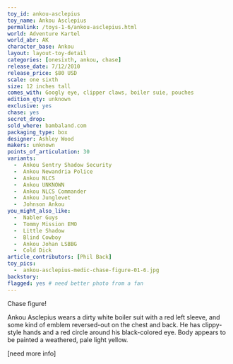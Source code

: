 ```yaml
---
toy_id: ankou-asclepius
toy_name: Ankou Asclepius
permalink: /toys-1-6/ankou-asclepius.html
world: Adventure Kartel
world_abr: AK
character_base: Ankou
layout: layout-toy-detail
categories: [onesixth, ankou, chase]
release_date: 7/12/2010
release_price: $80 USD
scale: one sixth
size: 12 inches tall
comes_with: Googly eye, clipper claws, boiler suie, pouches
edition_qty: unknown
exclusive: yes
chase: yes
secret_drop:
sold_where: bambaland.com
packaging_type: box
designer: Ashley Wood
makers: unknown
points_of_articulation: 30
variants: 
  -  Ankou Sentry Shadow Security
  -  Ankou Newandria Police
  -  Ankou NLCS
  -  Ankou UNKNOWN
  -  Ankou NLCS Commander
  -  Ankou Junglevet
  -  Johnson Ankou
you_might_also_like:
  -  Nabler Guys
  -  Tommy Mission EMO
  -  Little Shadow  
  -  Blind Cowboy
  -  Ankou Johan LSBBG
  -  Cold Dick
article_contributors: [Phil Back]
toy_pics:
  -  ankou-asclepius-medic-chase-figure-01-6.jpg
backstory:
flagged: yes # need better photo from a fan
---
```

Chase figure!

Ankou Asclepius wears a dirty white boiler suit with a red left sleeve, and some kind of emblem reversed-out on the chest and back. He has clippy-style hands and a red circle around his black-colored eye. Body appears to be painted a weathered, pale light yellow. 

[need more info]